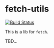 # fetch-utils
[![Build Status](https://travis-ci.org/zslucky/fetch-utils.svg?branch=master)](https://travis-ci.org/zslucky/fetch-utils)

This is a lib for `fetch`.

TBD...